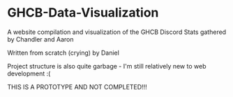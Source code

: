 # GHCB-Data-Visualization
A website compilation and visualization of the GHCB Discord Stats gathered by Chandler and Aaron 

Written from scratch (crying) by Daniel

Project structure is also quite garbage - I'm still relatively new to web development :(

THIS IS A PROTOTYPE AND NOT COMPLETED!!!
